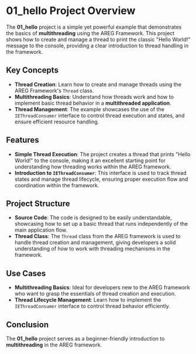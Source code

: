 # 01_hello Project Overview

The **01_hello** project is a simple yet powerful example that demonstrates the basics of **multithreading** using the AREG Framework. This project shows how to create and manage a thread to print the classic "Hello World!" message to the console, providing a clear introduction to thread handling in the framework.

## Key Concepts

- **Thread Creation**: Learn how to create and manage threads using the AREG Framework's `Thread` class.
- **Multithreading Basics**: Understand how threads work and how to implement basic thread behavior in a **multithreaded application**.
- **Thread Management**: The example showcases the use of the `IEThreadConsumer` interface to control thread execution and states, and ensure efficient resource handling.

## Features

- **Simple Thread Execution**: The project creates a thread that prints "Hello World!" to the console, making it an excellent starting point for understanding how threading works within the AREG framework.
- **Introduction to `IEThreadConsumer`**: This interface is used to track thread states and manage thread lifecycle, ensuring proper execution flow and coordination within the framework.

## Project Structure

- **Source Code**: The code is designed to be easily understandable, showcasing how to set up a basic thread that runs independently of the main application flow.
- **Thread Class**: The `Thread` class from the AREG framework is used to handle thread creation and management, giving developers a solid understanding of how to work with threading mechanisms in the framework.

## Use Cases

- **Multithreading Basics**: Ideal for developers new to the AREG framework who want to grasp the essentials of thread creation and execution.
- **Thread Lifecycle Management**: Learn how to implement the `IEThreadConsumer` interface to control thread behavior efficiently.

## Conclusion

The **01_hello** project serves as a beginner-friendly introduction to **multithreading** in the AREG framework.
